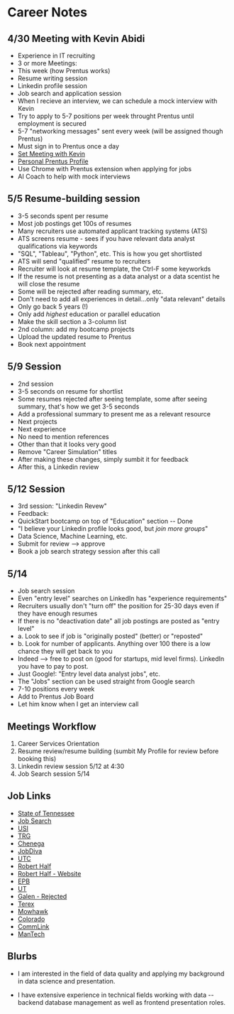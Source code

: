 # Career Notes

## 4/30 Meeting with Kevin Abidi

- Experience in IT recruiting
- 3 or more Meetings:
- This week (how Prentus works)
- Resume writing session
- Linkedin profile session
- Job search and application session
- When I recieve an interview, we can schedule a mock interview with Kevin
- Try to apply to 5-7 positions per week throught Prentus until employment is secured
- 5-7 "networking messages" sent every week (will be assigned though Prentus)
- Must sign in to Prentus once a day
- [Set Meeting with Kevin](https://quickstart.prentus.co/member/my-coach)
- [Personal Prentus Profile](https://quickstart.prentus.co/p/alex-munger)
- Use Chrome with Prentus extension when applying for jobs
- AI Coach to help with mock interviews

## 5/5 Resume-building session

- 3-5 seconds spent per resume
- Most job postings get 100s of resumes
- Many recruiters use automated applicant tracking systems (ATS)
- ATS screens resume - sees if you have relevant data analyst qualifications via keywords
- "SQL", "Tableau", "Python", etc. This is how you get shortlisted
- ATS will send "qualified" resume to recruiters
- Recruiter will look at resume template, the Ctrl-F some keyworkds
- If the resume is not presenting as a data analyst or a data scentist he will close the resume
- Some will be rejected after reading summary, etc.
- Don't need to add all experiences in detail...only "data relevant" details
- Only go back 5 years (!)
- Only add *highest* education or parallel education
- Make the skill section a 3-column list
- 2nd column: add my bootcamp projects
- Upload the updated resume to Prentus
- Book next appointment

## 5/9 Session

- 2nd session
- 3-5 seconds on resume for shortlist
- Some resumes rejected after seeing template, some after seeing summary, that's how we get 3-5 seconds
- Add a professional summary to present me as a relevant resource
- Next projects
- Next experience
- No need to mention references
- Other than that it looks very good
- Remove "Career Simulation" titles
- After making these changes, simply sumbit it for feedback
- After this, a Linkedin review

## 5/12 Session

- 3rd session: "Linkedin Revew"
- Feedback:
- QuickStart bootcamp on top of "Education" section -- Done
- "I believe your Linkedin profile looks good, but *join more groups*"
- Data Science, Machine Learning, etc.
- Submit for review --> approve
- Book a job search strategy session after this call

## 5/14

- Job search session
- Even "entry level" searches on LinkedIn has "experience requirements"
- Recruiters usually don't "turn off" the position for 25-30 days even if they have enough resumes
- If there is no "deactivation date" all job postings are posted as "entry level"
- a. Look to see if job is "originally posted" (better) or "reposted"
- b. Look for number of applicants. Anything over 100 there is a low chance they will get back to you
- Indeed --> free to post on (good for startups, mid level firms). LinkedIn you have to pay to post.
- Just Google!: "Entry level data analyst jobs", etc.
- The "Jobs" section can be used straight from Google search
- 7-10 positions every week
- Add to Prentus Job Board
- Let him know when I get an interview call

## Meetings Workflow

1. Career Services Orientation
2. Resume review/resume building (sumbit My Profile for review before booking this)
3. Linkedin review session 5/12 at 4:30
4. Job Search session 5/14

## Job Links

- [State of Tennessee](https://quickstart.prentus.co/job/1745963241314x727179611395953400)
- [Job Search](https://www.linkedin.com/jobs/search)
- [USI](https://jobs.usi.com/Jobs)
- [TRG](https://www.paycomonline.net/v4/ats/web.php/Application/MyApplications#!applications)
- [Chenega](https://careers-chenega.icims.com/jobs/dashboard?hashed=1941931649)
- [JobDiva](https://www1.jobdiva.com/portal/?a=ygjdnwl6apzmff6t82vdutfvbydrtq07d9es5jck4la1ce7huuaom4zlm4i0c94q&source=ZipRecruiter#/applications)
- [UTC](https://fa-ewlq-saasfaprod1.fa.ocs.oraclecloud.com/hcmUI/CandidateExperience/en/sites/CX_1/my-profile)
- [Robert Half](https://www.ziprecruiter.com/jobs/robert-half-b01da3c1/data-analyst-excel-expert-2808a483?lvk=voEZKZqtnF5ewqZ5n-QalQ.--NmyafaIjR)
- [Robert Half - Website](https://online.roberthalf.com/s/my-jobs?a=RH&b=&c=US&d=en_US&e=munger.alex%40gmail.com&language=en_US&redirect=false)
- [EPB](https://epb.hcshiring.com/)
- [UT](https://fa-ewlq-saasfaprod1.fa.ocs.oraclecloud.com/hcmUI/CandidateExperience/en/sites/CX_1/my-profile)
- [Galen - Rejected](https://recruiting.paylocity.com/Recruiting/Jobs/All/34e445b5-8af2-4a7a-af18-483716aa65c9?source=ZipRecruiter_Feed)
- [Terex](https://terex.wd1.myworkdayjobs.com/en-US/terexcareers/userHome)
- [Mowhawk](https://career4.successfactors.com/portalcareer?company=C0014376286P&correlation_Id=88187987500&lang=en_US&clientId=jobs2web&socialApply=false&career_ns=&site=&jobPipeline=RCM+Redirect&navBarLevel=MY_PROFILE&isInternalUser=false&showAlertCreated=false&_s.crb=0jIRHOXHyJ0Bty6VJ8MuQJ%252bi%252fJFINEXfsUnUt8yYWlo%253d)
- [Colorado](https://cu.taleo.net/careersection/2/mysubmissions.ftl?lang=en&iniurl.src=JB-10100)
- [CommLink](https://www.paycomonline.net/v4/ats/web.php/application/MyApplications?accountPage=1#!messages-tab)
- [ManTech](https://mantech.avature.net/en_US/careers/ProfileJobApplications)

## Blurbs

- I am interested in the field of data quality and applying my background in data science and presentation.

- I have extensive experience in technical fields working with data -- backend database management as well as frontend presentation roles.
